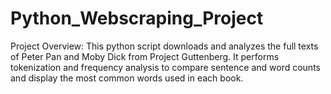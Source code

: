 # Python_Webscraping_Project 
Project Overview:
This python script downloads and analyzes the full texts of Peter Pan and Moby Dick from Project Guttenberg. It performs tokenization and frequency analysis to compare sentence and word counts and display the most common words used in each book. 